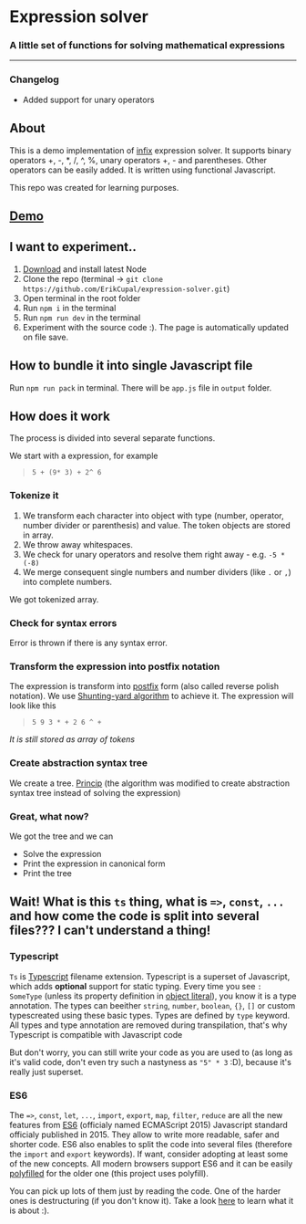 # Expression solver

### A little set of functions for solving mathematical expressions
____________________________

### Changelog

* Added support for unary operators

## About

This is a demo implementation of [infix](https://en.wikipedia.org/wiki/Infix_notation) expression solver.
It supports binary operators +, -, *, /, ^, %, unary operators +, - and parentheses.
Other operators can be easily added.
It is written using functional Javascript.

This repo was created for learning purposes.

## [Demo](https://jsfiddle.net/lapuckire/77bcvzox/)

## I want to experiment..

1. [Download](https://nodejs.org/en/) and install latest Node
0. Clone the repo (terminal -> `git clone https://github.com/ErikCupal/expression-solver.git`)
0. Open terminal in the root folder
0. Run `npm i` in the terminal
0. Run `npm run dev` in the terminal
0. Experiment with the source code :). The page is automatically updated on file save.

## How to bundle it into single Javascript file

Run `npm run pack` in terminal. There will be `app.js` file in `output` folder.

## How does it work

The process is divided into several separate functions.

We start with a expression, for example
> `5 + (9* 3) + 2^ 6`

### Tokenize it

1. We transform each character into object with type (number, operator, number divider or parenthesis) and value.
The token objects are stored in array.
0. We throw away whitespaces.
0. We check for unary operators and resolve them right away - e.g. `-5 * (-8)`
0. We merge consequent single numbers and number dividers (like `.` or `,`) into complete numbers.

We got tokenized array.

### Check for syntax errors

Error is thrown if there is any syntax error.

### Transform the expression into postfix notation

The expression is transform into [postfix](https://en.wikipedia.org/wiki/Reverse_Polish_notation) form (also called reverse polish notation).
We use [Shunting-yard algorithm](https://en.wikipedia.org/wiki/Shunting-yard_algorithm) to achieve it.
The expression will look like this
> `5 9 3 * + 2 6 ^ +`

*It is still stored as array of tokens*

### Create abstraction syntax tree

We create a tree. [Princip](http://learnyouahaskell.com/functionally-solving-problems#reverse-polish-notation-calculator)
(the algorithm was modified to create abstraction syntax tree instead of solving the expression)

### Great, what now?

We got the tree and we can
* Solve the expression
* Print the expression in canonical form
* Print the tree

## Wait! What is this `ts` thing, what is `=>`, `const`, `...` and how come the code is split into several files??? I can't understand a thing!

### Typescript

`Ts` is [Typescript](https://www.typescriptlang.org/) filename extension.
Typescript is a superset of Javascript, which adds **optional** support for static typing.
Every time you see `: SomeType` (unless its property definition in
[object literal](https://developer.mozilla.org/en-US/docs/Web/JavaScript/Guide/Grammar_and_types#Object_literals)),
you know it is a type annotation.
The types can beeither `string`, `number`, `boolean`, `{}`, `[]` or custom typescreated using these basic types.
Types are defined by `type` keyword.
All types and type annotation are removed during transpilation, that's why Typescript is compatible with Javascript code

But don't worry, you can still write your code as you are used to
(as long as it's valid code, don't even try such a nastyness as `"5" * 3` :D),
because it's really just superset.

### ES6

The `=>`, `const`, `let`, `...`, `import`, `export`, `map`, `filter`, `reduce` are all the new features from [ES6](https://github.com/lukehoban/es6features) (officialy named ECMAScript 2015) Javascript standard officialy published in 2015.
They allow to write more readable, safer and shorter code. ES6 also enables to split the code into several files (therefore the `import` and `export` keywords).
If want, consider adopting at least some of the new concepts. All modern browsers support ES6 and it can be easily [polyfilled](https://en.wikipedia.org/wiki/Polyfill) for the older one (this project uses polyfill).

You can pick up lots of them just by reading the code.
One of the harder ones is destructuring (if you don't know it).
Take a look [here](http://es6-features.org/#ArrayMatching) to learn what it is about :).
